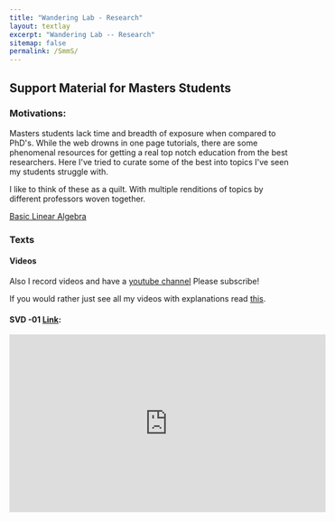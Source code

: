 ```yaml
---
title: "Wandering Lab - Research"
layout: textlay
excerpt: "Wandering Lab -- Research"
sitemap: false
permalink: /SmmS/
---
```


## Support Material for Masters Students
### Motivations:
Masters students lack time and breadth of exposure when compared to PhD's. While the web drowns in one page tutorials, there are some phenomenal resources for getting a real top notch education from the best researchers.  Here I've tried to curate some of the best into topics I've seen my students struggle with.

I like to think of these as a quilt.  With multiple renditions of topics by different professors woven together.

[Basic Linear Algebra](https://docs.google.com/document/d/1OkprOAfrTL_p43__YXqzVI5B2pyJwtbBkL68DFKuHhY/edit?usp=sharing)


### Texts

#### Videos
Also I record videos and have a [youtube channel](https://www.youtube.com/channel/UC-y9ujtuX7OLibT436zoo9A)
Please subscribe!

If you would rather just see all my videos with explanations read [this](nada).


#### SVD -01 [Link](https://youtu.be/IyRDs_OI0Vc):
<iframe width="560" height="315" src="https://www.youtube.com/embed/IyRDs_OI0Vc" frameborder="0" allow="accelerometer; autoplay; encrypted-media; gyroscope; picture-in-picture" allowfullscreen></iframe>
